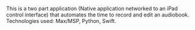 This is a two part application (Native application networked to an iPad control interface) that automates the time to record and edit an audiobook. 
Technologies used: Max/MSP, Python, Swift.
